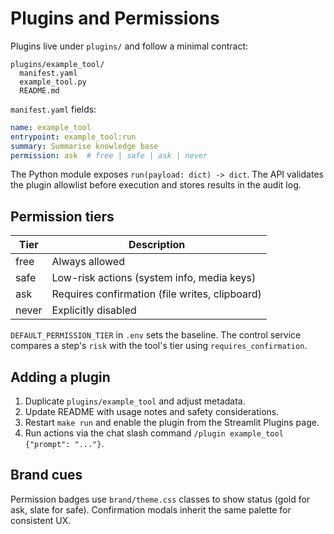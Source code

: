 # Plugins and Permissions

Plugins live under `plugins/` and follow a minimal contract:

```
plugins/example_tool/
  manifest.yaml
  example_tool.py
  README.md
```

`manifest.yaml` fields:

```yaml
name: example_tool
entrypoint: example_tool:run
summary: Summarise knowledge base
permission: ask  # free | safe | ask | never
```

The Python module exposes `run(payload: dict) -> dict`. The API validates the plugin
allowlist before execution and stores results in the audit log.

## Permission tiers

| Tier  | Description                                    |
|-------|------------------------------------------------|
| free  | Always allowed                                 |
| safe  | Low-risk actions (system info, media keys)     |
| ask   | Requires confirmation (file writes, clipboard) |
| never | Explicitly disabled                            |

`DEFAULT_PERMISSION_TIER` in `.env` sets the baseline. The control service compares a
step's `risk` with the tool's tier using `requires_confirmation`.

## Adding a plugin

1. Duplicate `plugins/example_tool` and adjust metadata.
2. Update README with usage notes and safety considerations.
3. Restart `make run` and enable the plugin from the Streamlit Plugins page.
4. Run actions via the chat slash command `/plugin example_tool {"prompt": "..."}`.

## Brand cues

Permission badges use `brand/theme.css` classes to show status (gold for ask, slate for
safe). Confirmation modals inherit the same palette for consistent UX.
